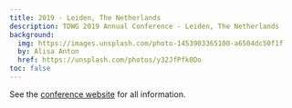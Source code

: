 ```yaml
---
title: 2019 - Leiden, The Netherlands
description: TDWG 2019 Annual Conference - Leiden, The Netherlands
background:
  img: https://images.unsplash.com/photo-1453903365100-a6504dc50f1f
  by: Alisa Anton
  href: https://unsplash.com/photos/y32JfPfk0Do
toc: false
---
```


See the [conference website](https://biodiversitynext.org) for all information.
